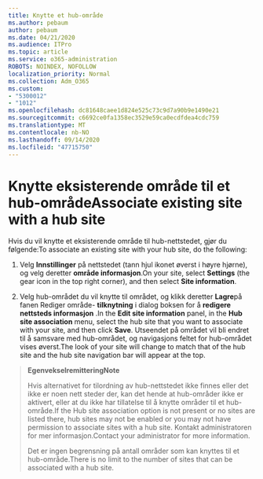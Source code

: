 ```yaml
---
title: Knytte et hub-område
ms.author: pebaum
author: pebaum
ms.date: 04/21/2020
ms.audience: ITPro
ms.topic: article
ms.service: o365-administration
ROBOTS: NOINDEX, NOFOLLOW
localization_priority: Normal
ms.collection: Adm_O365
ms.custom:
- "5300012"
- "1012"
ms.openlocfilehash: dc81648caee1d824e525c73c9d7a90b9e1490e21
ms.sourcegitcommit: c6692ce0fa1358ec3529e59ca0ecdfdea4cdc759
ms.translationtype: MT
ms.contentlocale: nb-NO
ms.lasthandoff: 09/14/2020
ms.locfileid: "47715750"
---
```

# <a name="associate-existing-site-with-a-hub-site"></a><span data-ttu-id="d89b7-102">Knytte eksisterende område til et hub-område</span><span class="sxs-lookup"><span data-stu-id="d89b7-102">Associate existing site with a hub site</span></span>

<span data-ttu-id="d89b7-103">Hvis du vil knytte et eksisterende område til hub-nettstedet, gjør du følgende:</span><span class="sxs-lookup"><span data-stu-id="d89b7-103">To associate an existing site with your hub site, do the following:</span></span>
  
1. <span data-ttu-id="d89b7-104">Velg **Innstillinger** på nettstedet (tann hjul ikonet øverst i høyre hjørne), og velg deretter **område informasjon**.</span><span class="sxs-lookup"><span data-stu-id="d89b7-104">On your site, select **Settings** (the gear icon in the top right corner), and then select **Site information**.</span></span>

2. <span data-ttu-id="d89b7-105">Velg hub-området du vil knytte til området, og klikk deretter **Lagre**på fanen Rediger område- **tilknytning** i dialog boksen for å **redigere nettsteds informasjon** .</span><span class="sxs-lookup"><span data-stu-id="d89b7-105">In the **Edit site information** panel, in the **Hub site association** menu, select the hub site that you want to associate with your site, and then click **Save**.</span></span> <span data-ttu-id="d89b7-106">Utseendet på området vil bli endret til å samsvare med hub-området, og navigasjons feltet for hub-området vises øverst.</span><span class="sxs-lookup"><span data-stu-id="d89b7-106">The look of your site will change to match that of the hub site and the hub site navigation bar will appear at the top.</span></span>

><span data-ttu-id="d89b7-107">**Egenvekselremittering**</span><span class="sxs-lookup"><span data-stu-id="d89b7-107">**Note**</span></span>
>
><span data-ttu-id="d89b7-108">Hvis alternativet for tilordning av hub-nettstedet ikke finnes eller det ikke er noen nett steder der, kan det hende at hub-områder ikke er aktivert, eller at du ikke har tillatelse til å knytte områder til et hub-område.</span><span class="sxs-lookup"><span data-stu-id="d89b7-108">If the Hub site association option is not present or no sites are listed there, hub sites may not be enabled or you may not have permission to associate sites with a hub site.</span></span> <span data-ttu-id="d89b7-109">Kontakt administratoren for mer informasjon.</span><span class="sxs-lookup"><span data-stu-id="d89b7-109">Contact your administrator for more information.</span></span>
>
><span data-ttu-id="d89b7-110">Det er ingen begrensning på antall områder som kan knyttes til et hub-område.</span><span class="sxs-lookup"><span data-stu-id="d89b7-110">There is no limit to the number of sites that can be associated with a hub site.</span></span>
  